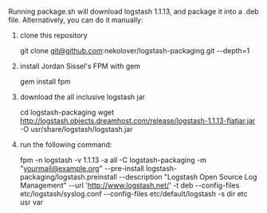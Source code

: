 Running package.sh will download logstash 1.1.13, and package it into a .deb 
file. Alternatively, you can do it manually:

1) clone this repository

    git clone git@github.com:nekolover/logstash-packaging.git --depth=1

2) install Jordan Sissel's FPM with gem

    gem install fpm

3) download the all inclusive logstash jar

    cd logstash-packaging
    wget http://logstash.objects.dreamhost.com/release/logstash-1.1.13-flatjar.jar -O usr/share/logstash/logstash.jar

4) run the following command:

    fpm -n logstash -v 1.1.13 -a all -C logstash-packaging -m "<yourmail@example.org>" --pre-install logstash-packaging/logstash.preinstall --description "Logstash Open Source Log Management" --url 'http://www.logstash.net/' -t deb --config-files etc/logstash/syslog.conf --config-files etc/default/logstash -s dir etc usr var

